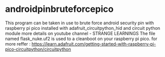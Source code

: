 # androidpinbruteforcepico
This program can be taken in use to brute force android security pin with raspberry pi pico installed with adafruit_circuitpython_hid and circuit python module more details on youtube channel - STRANGE LEARNINGS 
The file named flask_nuke.uf2 is used to a cleanboot on your raspberry pi pico. for more reffer : https://learn.adafruit.com/getting-started-with-raspberry-pi-pico-circuitpython/circuitpython
